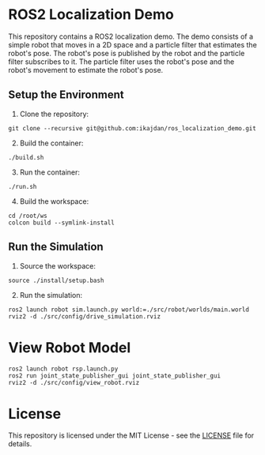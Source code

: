 # ROS2 Localization Demo

This repository contains a ROS2 localization demo. The demo consists of a simple robot that moves in a 2D space and a particle filter that estimates the robot's pose. The robot's pose is published by the robot and the particle filter subscribes to it. The particle filter uses the robot's pose and the robot's movement to estimate the robot's pose.

## Setup the Environment

1. Clone the repository:
```
git clone --recursive git@github.com:ikajdan/ros_localization_demo.git
```

2. Build the container:
```
./build.sh
```

3. Run the container:
```
./run.sh
```

4. Build the workspace:
```
cd /root/ws
colcon build --symlink-install
```

## Run the Simulation

1. Source the workspace:
```
source ./install/setup.bash
```

2. Run the simulation:
```
ros2 launch robot sim.launch.py world:=./src/robot/worlds/main.world
rviz2 -d ./src/config/drive_simulation.rviz
```

# View Robot Model

```
ros2 launch robot rsp.launch.py
ros2 run joint_state_publisher_gui joint_state_publisher_gui
rviz2 -d ./src/config/view_robot.rviz
```

# License

This repository is licensed under the MIT License - see the [LICENSE](LICENSE) file for details.
